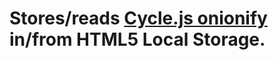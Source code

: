 # Stores/reads [Cycle.js onionify](https://github.com/staltz/cycle-onionify) in/from HTML5 Local Storage.
